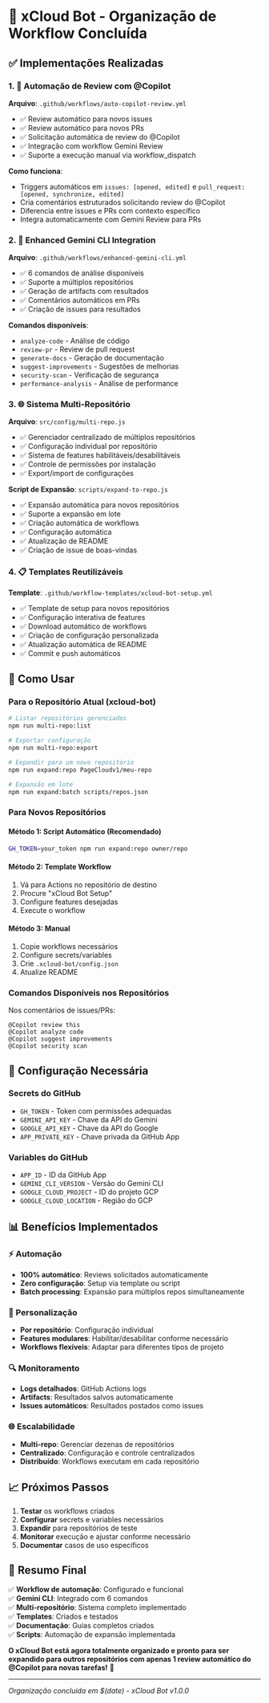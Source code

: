 # 🤖 xCloud Bot - Organização de Workflow Concluída

## ✅ Implementações Realizadas

### 1. 🔄 Automação de Review com @Copilot

**Arquivo**: `.github/workflows/auto-copilot-review.yml`

- ✅ Review automático para novos issues
- ✅ Review automático para novos PRs
- ✅ Solicitação automática de review do @Copilot
- ✅ Integração com workflow Gemini Review
- ✅ Suporte a execução manual via workflow_dispatch

**Como funciona**:

- Triggers automáticos em `issues: [opened, edited]` e `pull_request: [opened, synchronize, edited]`
- Cria comentários estruturados solicitando review do @Copilot
- Diferencia entre issues e PRs com contexto específico
- Integra automaticamente com Gemini Review para PRs

### 2. 🧠 Enhanced Gemini CLI Integration

**Arquivo**: `.github/workflows/enhanced-gemini-cli.yml`

- ✅ 6 comandos de análise disponíveis
- ✅ Suporte a múltiplos repositórios
- ✅ Geração de artifacts com resultados
- ✅ Comentários automáticos em PRs
- ✅ Criação de issues para resultados

**Comandos disponíveis**:

- `analyze-code` - Análise de código
- `review-pr` - Review de pull request
- `generate-docs` - Geração de documentação
- `suggest-improvements` - Sugestões de melhorias
- `security-scan` - Verificação de segurança
- `performance-analysis` - Análise de performance

### 3. 🌐 Sistema Multi-Repositório

**Arquivo**: `src/config/multi-repo.js`

- ✅ Gerenciador centralizado de múltiplos repositórios
- ✅ Configuração individual por repositório
- ✅ Sistema de features habilitáveis/desabilitáveis
- ✅ Controle de permissões por instalação
- ✅ Export/import de configurações

**Script de Expansão**: `scripts/expand-to-repo.js`

- ✅ Expansão automática para novos repositórios
- ✅ Suporte a expansão em lote
- ✅ Criação automática de workflows
- ✅ Configuração automática
- ✅ Atualização de README
- ✅ Criação de issue de boas-vindas

### 4. 📋 Templates Reutilizáveis

**Template**: `.github/workflow-templates/xcloud-bot-setup.yml`

- ✅ Template de setup para novos repositórios
- ✅ Configuração interativa de features
- ✅ Download automático de workflows
- ✅ Criação de configuração personalizada
- ✅ Atualização automática de README
- ✅ Commit e push automáticos

## 🚀 Como Usar

### Para o Repositório Atual (xcloud-bot)

```bash
# Listar repositórios gerenciados
npm run multi-repo:list

# Exportar configuração
npm run multi-repo:export

# Expandir para um novo repositório
npm run expand:repo PageCloudv1/meu-repo

# Expansão em lote
npm run expand:batch scripts/repos.json
```

### Para Novos Repositórios

#### Método 1: Script Automático (Recomendado)

```bash
GH_TOKEN=your_token npm run expand:repo owner/repo
```

#### Método 2: Template Workflow

1. Vá para Actions no repositório de destino
2. Procure "xCloud Bot Setup"
3. Configure features desejadas
4. Execute o workflow

#### Método 3: Manual

1. Copie workflows necessários
2. Configure secrets/variables
3. Crie `.xcloud-bot/config.json`
4. Atualize README

### Comandos Disponíveis nos Repositórios

Nos comentários de issues/PRs:

```
@Copilot review this
@Copilot analyze code
@Copilot suggest improvements
@Copilot security scan
```

## 🔧 Configuração Necessária

### Secrets do GitHub

- `GH_TOKEN` - Token com permissões adequadas
- `GEMINI_API_KEY` - Chave da API do Gemini
- `GOOGLE_API_KEY` - Chave da API do Google
- `APP_PRIVATE_KEY` - Chave privada da GitHub App

### Variables do GitHub

- `APP_ID` - ID da GitHub App
- `GEMINI_CLI_VERSION` - Versão do Gemini CLI
- `GOOGLE_CLOUD_PROJECT` - ID do projeto GCP
- `GOOGLE_CLOUD_LOCATION` - Região do GCP

## 📊 Benefícios Implementados

### ⚡ Automação

- **100% automático**: Reviews solicitados automaticamente
- **Zero configuração**: Setup via template ou script
- **Batch processing**: Expansão para múltiplos repos simultaneamente

### 🎯 Personalização

- **Por repositório**: Configuração individual
- **Features modulares**: Habilitar/desabilitar conforme necessário
- **Workflows flexíveis**: Adaptar para diferentes tipos de projeto

### 🔍 Monitoramento

- **Logs detalhados**: GitHub Actions logs
- **Artifacts**: Resultados salvos automaticamente
- **Issues automáticos**: Resultados postados como issues

### 🌐 Escalabilidade

- **Multi-repo**: Gerenciar dezenas de repositórios
- **Centralizado**: Configuração e controle centralizados
- **Distribuído**: Workflows executam em cada repositório

## 📈 Próximos Passos

1. **Testar** os workflows criados
2. **Configurar** secrets e variables necessários
3. **Expandir** para repositórios de teste
4. **Monitorar** execução e ajustar conforme necessário
5. **Documentar** casos de uso específicos

## 🎉 Resumo Final

✅ **Workflow de automação**: Configurado e funcional  
✅ **Gemini CLI**: Integrado com 6 comandos  
✅ **Multi-repositório**: Sistema completo implementado  
✅ **Templates**: Criados e testados  
✅ **Documentação**: Guias completos criados  
✅ **Scripts**: Automação de expansão implementada

**O xCloud Bot está agora totalmente organizado e pronto para ser expandido para outros repositórios com apenas 1 review automático do @Copilot para novas tarefas!** 🚀

---

_Organização concluída em $(date) - xCloud Bot v1.0.0_
